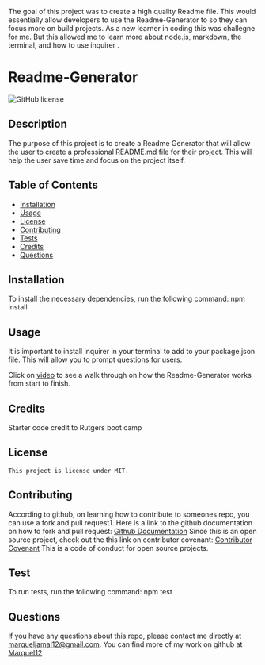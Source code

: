 The goal of this project was to create a high quality Readme file. 
This would essentially allow developers to use the Readme-Generator to so they can focus more on build projects.
As a new learner in coding this was challegne for me. But this allowed me to learn more about node.js, markdown, the terminal, and how to use inquirer . 





# Readme-Generator
 ![GitHub license](https://img.shields.io/badge/license-MIT-blue.svg)

  
  ## Description
  The purpose of this project is to create a Readme Generator that will allow the user to create a professional README.md file for their project. This will help the user save time and focus on the project itself.



  ## Table of Contents
  * [Installation](#installation)
  * [Usage](#usage)
  * [License](#license)
  * [Contributing](#contributing)
  * [Tests](#test)
  * [Credits](#credits)
  * [Questions](#questions)
  


  ## Installation
  To install the necessary dependencies, run the following command:
  npm install


  ## Usage
  It is important to install inquirer in your terminal to add to your package.json file. This will allow you to prompt questions for users. 

  Click on [video](https://drive.google.com/file/d/172P5E9Xwg2SjmcViKJU-rf5RXVioALk9/view) to see a walk through on how the Readme-Generator works from start to finish. 
  

  ## Credits
  Starter code credit to Rutgers boot camp 

 


   ## License
    This project is license under MIT. 
    
    
    
    
  
  
  ## Contributing
  According to github, on learning how to contribute to someones repo, you can use a fork and pull request1. 
  Here is a link to the github documentation on how to fork and pull request: [Github Documentation](https://docs.github.com/en/get-started/exploring-projects-on-github/contributing-to-a-project)
  Since this is an open source project, check out the this link on contributor covenant: [Contributor Covenant](https://www.contributor-covenant.org/) This is a code of conduct for open source projects.
  
  ## Test
  To run tests, run the following command:
  npm test
  
  
  ## Questions
  If you have any questions about this repo, please contact me directly at marqueljamal12@gmail.com. You can find more of my work on github at [Marquel12](https://github.com/marquel12/Readme-Generator-) 
  
  
